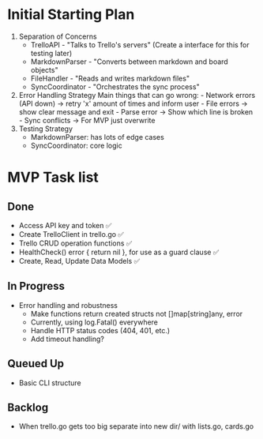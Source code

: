 # Initial Starting Plan

1. Separation of Concerns
    - TrelloAPI - "Talks to Trello's servers" (Create a interface for this for testing later)
    - MarkdownParser - "Converts between markdown and board objects"  
    - FileHandler - "Reads and writes markdown files"
    - SyncCoordinator - "Orchestrates the sync process"
2. Error Handling Strategy
    Main things that can go wrong:
        - Network errors (API down) → retry 'x' amount of times and inform user
        - File errors → show clear message and exit
        - Parse error → Show which line is broken
        - Sync conflicts → For MVP just overwrite
3. Testing Strategy
    - MarkdownParser: has lots of edge cases 
    - SyncCoordinator: core logic

# MVP Task list

## Done
- Access API key and token ✅
- Create TrelloClient in trello.go ✅
- Trello CRUD operation functions ✅
- HealthCheck() error { return nil }, for use as a guard clause ✅
- Create, Read, Update Data Models ✅

## In Progress
- Error handling and robustness
    - Make functions return created structs not []map[string]any, error
    - Currently, using log.Fatal() everywhere
    - Handle HTTP status codes (404, 401, etc.)
    - Add timeout handling?

## Queued Up
- Basic CLI structure

## Backlog
- When trello.go gets too big separate into new dir/ with lists.go, cards.go
